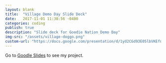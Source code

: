 ```yaml
---
layout: blank
title:  "Village Demo Day Slide Deck"
date:   2017-11-01 11:38:56 -0400
categories: coding
publish: true
description: "Slide deck for Goodie Nation Demo Day"
img-src: "/assets/village-doggo.png"
custom-url: "https://docs.google.com/presentation/d/1yd2CGd93E05lbVKEfneiz-LpwQCIdEjGjQbC-V-itCs/edit?usp=sharing"
---
```


Go to <a href="https://docs.google.com/presentation/d/1yd2CGd93E05lbVKEfneiz-LpwQCIdEjGjQbC-V-itCs/edit?usp=sharing">Goodle Slides</a> to see my project.



